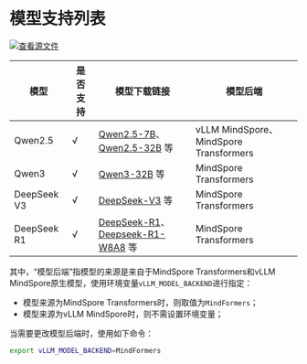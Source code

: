 # 模型支持列表

[![查看源文件](https://mindspore-website.obs.cn-north-4.myhuaweicloud.com/website-images/master/resource/_static/logo_source.svg)](https://gitee.com/mindspore/docs/blob/master/docs/vllm_mindspore/docs/source_zh_cn/user_guide/supported_models/models_list/models_list.md)

| 模型 | 是否支持 | 模型下载链接 | 模型后端 |
|-------| --------- | ---- | ---- |
| Qwen2.5 |  √ | [Qwen2.5-7B](https://modelers.cn/models/AI-Research/Qwen2.5-7B)、[Qwen2.5-32B](https://modelers.cn/models/AI-Research/Qwen2.5-32B) 等 | vLLM MindSpore、MindSpore Transformers  |
| Qwen3 |   √ | [Qwen3-32B](https://modelers.cn/models/MindSpore-Lab/Qwen3-32B) 等 | MindSpore Transformers |
| DeepSeek V3 |   √ | [DeepSeek-V3](https://modelers.cn/models/MindSpore-Lab/DeepSeek-V3) 等 | MindSpore Transformers |
| DeepSeek R1 |   √ | [DeepSeek-R1](https://modelers.cn/models/MindSpore-Lab/DeepSeek-R1)、[Deepseek-R1-W8A8](https://modelers.cn/models/MindSpore-Lab/DeepSeek-r1-w8a8) 等 | MindSpore Transformers |

其中，“模型后端”指模型的来源是来自于MindSpore Transformers和vLLM MindSpore原生模型，使用环境变量`vLLM_MODEL_BACKEND`进行指定：

- 模型来源为MindSpore Transformers时，则取值为`MindFormers`；
- 模型来源为vLLM MindSpore时，则不需设置环境变量；

当需要更改模型后端时，使用如下命令：

```bash
export vLLM_MODEL_BACKEND=MindFormers
```
